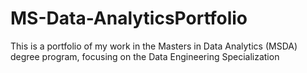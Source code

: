 # MS-Data-AnalyticsPortfolio

This is a portfolio of my work in the Masters in Data Analytics (MSDA) degree program, focusing on the Data Engineering Specialization
